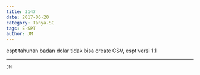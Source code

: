 ```yaml
---
title: 3147
date: 2017-06-20
category: Tanya-SC
tags: E-SPT
author: JM
---
```


espt tahunan badan dolar tidak bisa create CSV, espt versi 1.1

---



`JM`
